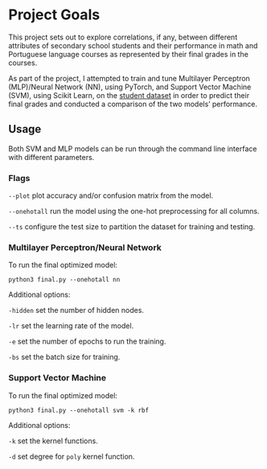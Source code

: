 # Project Goals
This project sets out to explore correlations, if any, between different attributes of secondary school students and their performance in math and Portuguese language courses as represented by their final grades in the courses. 

As part of the project, I attempted to train and tune Multilayer Perceptron (MLP)/Neural Network (NN), using PyTorch, and Support Vector Machine (SVM), using Scikit Learn, on the [student dataset](https://www.kaggle.com/datasets/uciml/student-alcohol-consumption/code?datasetId=251&sortBy=voteCount) in order to predict their final grades and conducted a comparison of the two models’ performance.

## Usage
Both SVM and MLP models can be run through the command line interface with different parameters.

### Flags
`--plot` plot accuracy and/or confusion matrix from the model.

`--onehotall` run the model using the one-hot preprocessing for all columns.

`--ts` configure the test size to partition the dataset for training and testing.

### Multilayer Perceptron/Neural Network
To run the final optimized model:
```
python3 final.py --onehotall nn
```

Additional options:

`-hidden` set the number of hidden nodes.

`-lr` set the learning rate of the model.

`-e` set the number of epochs to run the training.

`-bs` set the batch size for training.

### Support Vector Machine
To run the final optimized model:
```
python3 final.py --onehotall svm -k rbf
```

Additional options:

`-k` set the kernel functions.

`-d` set degree for `poly` kernel function.
